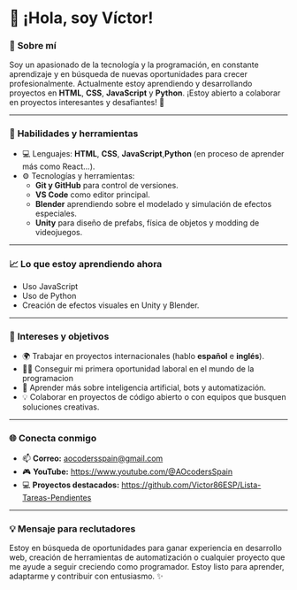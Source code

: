 # 👋 ¡Hola, soy Víctor! 

### 🌟 **Sobre mí**
Soy un apasionado de la tecnología y la programación, en constante aprendizaje y en búsqueda de nuevas oportunidades para crecer profesionalmente. Actualmente estoy aprendiendo y desarrollando proyectos en **HTML**, **CSS**, **JavaScript** y **Python**. ¡Estoy abierto a colaborar en proyectos interesantes y desafiantes! 🚀

---

### 🧰 **Habilidades y herramientas**
- 💻 Lenguajes: **HTML**, **CSS**, **JavaScript**,**Python** (en proceso de aprender más como React...).
- ⚙️ Tecnologías y herramientas:
  - **Git y GitHub** para control de versiones.  
  - **VS Code** como editor principal.
  - **Blender** aprendiendo sobre el modelado y simulación de efectos especiales.  
  - **Unity** para diseño de prefabs, física de objetos y modding de videojuegos.



---

### 📈 **Lo que estoy aprendiendo ahora**
- Uso JavaScript
- Uso de Python
- Creación de efectos visuales en Unity y Blender.

---

### 🎯 **Intereses y objetivos**
- 🌍 Trabajar en proyectos internacionales (hablo **español** e **inglés**).  
- 🧑‍💻 Conseguir mi primera oportunidad laboral en el mundo de la programacion
- 🤖 Aprender más sobre inteligencia artificial, bots y automatización.  
- 💡 Colaborar en proyectos de código abierto o con equipos que busquen soluciones creativas.  

---

### 🌐 **Conecta conmigo**
- 📫 **Correo:** aocodersspain@gmail.com  
- 🎮 **YouTube:** <a href="https://www.youtube.com/@AOcodersSpain" target="_blank">https://www.youtube.com/@AOcodersSpain</a>
- 💻 **Proyectos destacados:** https://github.com/Victor86ESP/Lista-Tareas-Pendientes

---

### 💡 **Mensaje para reclutadores**
Estoy en búsqueda de oportunidades para ganar experiencia en desarrollo web, creación de herramientas de automatización o cualquier proyecto que me ayude a seguir creciendo como programador. Estoy listo para aprender, adaptarme y contribuir con entusiasmo. ✨

